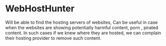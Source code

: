 # WebHostHunter
Will be able to find the hosting servers of websites, Can be useful in case when the websites are showing potentially harmful content, porn , pirated content. In such cases if we knew where they are hosted, we can complain their hosting provider to remove such content.
